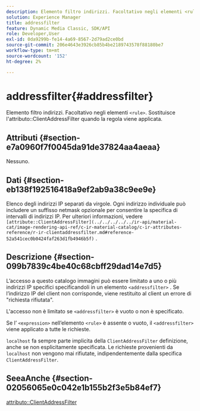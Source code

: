 ```yaml
---
description: Elemento filtro indirizzi. Facoltativo negli elementi <rule> . Sostituisce l'attributo ClientAddressFilter quando la regola viene applicata.
solution: Experience Manager
title: addressfilter
feature: Dynamic Media Classic, SDK/API
role: Developer,User
exl-id: 0da9299b-fe14-4a69-8567-2d79ad2ce0bd
source-git-commit: 206e4643e3926cb85b4be2189743578f88180be7
workflow-type: tm+mt
source-wordcount: '152'
ht-degree: 2%

---
```


# addressfilter{#addressfilter}

Elemento filtro indirizzi. Facoltativo negli elementi `<rule>`. Sostituisce l&#39;attributo::ClientAddressFilter quando la regola viene applicata.

## Attributi {#section-e7a0960f7f0045da91de37824aa4aeaa}

Nessuno.

## Dati {#section-eb138f192516418a9ef2ab9a38c9ee9e}

Elenco degli indirizzi IP separati da virgole. Ogni indirizzo individuale può includere un suffisso netmask opzionale per consentire la specifica di intervalli di indirizzi IP. Per ulteriori informazioni, vedere ` [attribute::ClientAddressFilter](../../../../../ir-api/material-cat/image-rendering-api-ref/c-ir-material-catalog/c-ir-attributes-reference/r-ir-clientaddressfilter.md#reference-52a541cec0b0424faf263d1fb4946b5f)` .

## Descrizione {#section-099b7839c4be40c68cbff29dad14e7d5}

L’accesso a questo catalogo immagini può essere limitato a uno o più indirizzi IP specifici specificandoli in un elemento `<addressfilter>` . Se l’indirizzo IP del client non corrisponde, viene restituito al client un errore di &quot;richiesta rifiutata&quot;.

L&#39;accesso non è limitato se `<addressfilter>` è vuoto o non è specificato.

Se l’ `<expression>` nell’elemento `<rule>` è assente o vuoto, il `<addressfilter>` viene applicato a tutte le richieste.

`localhost` fa sempre parte implicita della  `ClientAddressFilter` definizione, anche se non esplicitamente specificata. Le richieste provenienti da `localhost` non vengono mai rifiutate, indipendentemente dalla specifica `ClientAddressFilter`.

## SeeaAnche {#section-02056065e0c042e1b155b2f3e5b84ef7}

[attributo::ClientAddressFilter](../../../../../ir-api/material-cat/image-rendering-api-ref/c-ir-material-catalog/c-ir-attributes-reference/r-ir-clientaddressfilter.md#reference-52a541cec0b0424faf263d1fb4946b5f)
